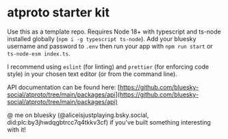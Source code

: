 # atproto starter kit

Use this as a template repo. Requires Node 18+ with typescript and ts-node installed globally (`npm i -g typescript ts-node`). Add your bluesky username and password to `.env` then run your app with `npm run start` or `ts-node-esm index.ts`.

I recommend using `eslint` (for linting) and `prettier` (for enforcing code style) in your chosen text editor (or from the command line).

API documentation can be found here: [https://github.com/bluesky-social/atproto/tree/main/packages/api](https://github.com/bluesky-social/atproto/tree/main/packages/api)

@ me on bluesky (@aliceisjustplaying.bsky.social, did:plc:by3jhwdqgbtrcc7q4tkkv3cf) if you've built something interesting with it!
